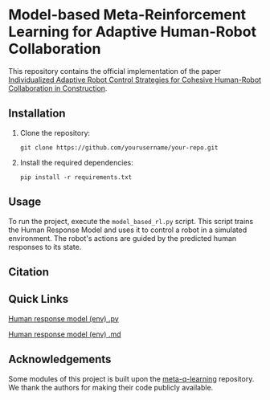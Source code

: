 # Model-based Meta-Reinforcement Learning for Adaptive Human-Robot Collaboration

This repository contains the official implementation of the paper [Individualized Adaptive Robot Control Strategies for Cohesive Human-Robot Collaboration in Construction]().

## Installation

1. Clone the repository:
    ```
    git clone https://github.com/yourusername/your-repo.git
    ```
2. Install the required dependencies:
    ```
    pip install -r requirements.txt
    ```

## Usage

To run the project, execute the `model_based_rl.py` script. This script trains the Human Response Model and uses it to control a robot in a simulated environment. The robot's actions are guided by the predicted human responses to its state.



## Citation




## Quick Links

[Human response model (env) .py](rand_param_envs/gym/envs/HRC/kuka_human_response.py)

[Human response model (env) .md](rand_param_envs/gym/envs/HRC/human_response/readme.md)

## Acknowledgements

Some modules of this project is built upon the [meta-q-learning] repository. We thank the authors for making their code publicly available.

[meta-q-learning]: https://github.com/amazon-science/meta-q-learning

